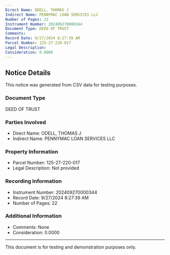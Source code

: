```yaml
---
Direct Name: ODELL, THOMAS J
Indirect Name: PENNYMAC LOAN SERVICES LLC
Number of Pages: 22
Instrument Number: 202409270000344
Document Type: DEED OF TRUST
Comments: 
Record Date: 9/27/2024 8:27:39 AM
Parcel Number: 125-27-220-017
Legal Description: 
Consideration: 0.0000
---
```


## Notice Details

This notice was generated from CSV data for testing purposes.

### Document Type
DEED OF TRUST

### Parties Involved
- Direct Name: ODELL, THOMAS J
- Indirect Name: PENNYMAC LOAN SERVICES LLC

### Property Information
- Parcel Number: 125-27-220-017
- Legal Description: Not provided

### Recording Information
- Instrument Number: 202409270000344
- Record Date: 9/27/2024 8:27:39 AM
- Number of Pages: 22

### Additional Information
- Comments: None
- Consideration: 0.0000

---

This document is for testing and demonstration purposes only.
